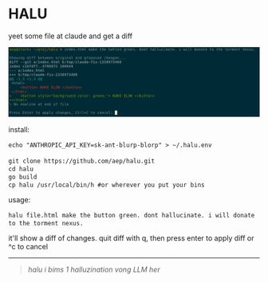 # HALU

yeet some file at claude and get a diff

![Screenshot of HALU in action](screen.png)

install:


    echo "ANTHROPIC_API_KEY=sk-ant-blurp-blorp" > ~/.halu.env

    git clone https://github.com/aep/halu.git
    cd halu
    go build
    cp halu /usr/local/bin/h #or wherever you put your bins


usage:


    halu file.html make the button green. dont hallucinate. i will donate to the torment nexus.
    

it'll show a diff of changes. quit diff with q, then press enter to apply diff or ^c to cancel




---
> _halu i bims 1 halluzination vong LLM her_
